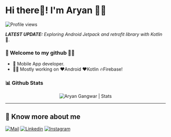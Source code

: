 
# Hi there👋! I'm Aryan 🙋‍♂️

![Profile views](https://gpvc.arturio.dev/aryangangwar)


_**LATEST UPDATE:**_ _Exploring Android Jetpack and retrofit library with Kotlin_ 🥽.

### 🎍 Welcome to my github 👨‍💻

- 📱 Mobile App developer.
- 👨‍💻 Mostly working on ❤Android ❤Kotlin 🔥Firebase!



### 📊 Github Stats
  <p align="center"> <img src="https://github-readme-stats.vercel.app/api?username=aryangangwar&count_private=true&show_icons=true&include_all_commits=true" alt="Aryan Gangwar | Stats" />

---

## 🔗 Know more about me 

[![Mail](https://img.shields.io/badge/-Say%20Hi!-black?style=for-the-badge&logo=gmail)](mailto:aryangangwar000@gmail.com)
[![Linkedin](https://img.shields.io/badge/-LinkedIn-black?style=for-the-badge&logo=Linkedin)](=https://www.linkedin.com/in/aryan-gangwar-795b711a2/)
[![Instagram](https://img.shields.io/badge/-Instagram-black?style=for-the-badge&logo=instagram)](https://instagram.com/aryan_gangwar/)
